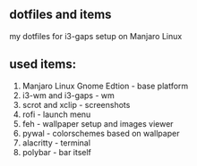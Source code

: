 ## dotfiles and items
my dotfiles for i3-gaps setup on Manjaro Linux

## used items:
1. Manjaro Linux Gnome Edtion - base platform
2. i3-wm and i3-gaps - wm
3. scrot and xclip - screenshots
4. rofi - launch menu
5. feh - wallpaper setup and images viewer
6. pywal - colorschemes based on wallpaper
7. alacritty - terminal
8. polybar - bar itself
